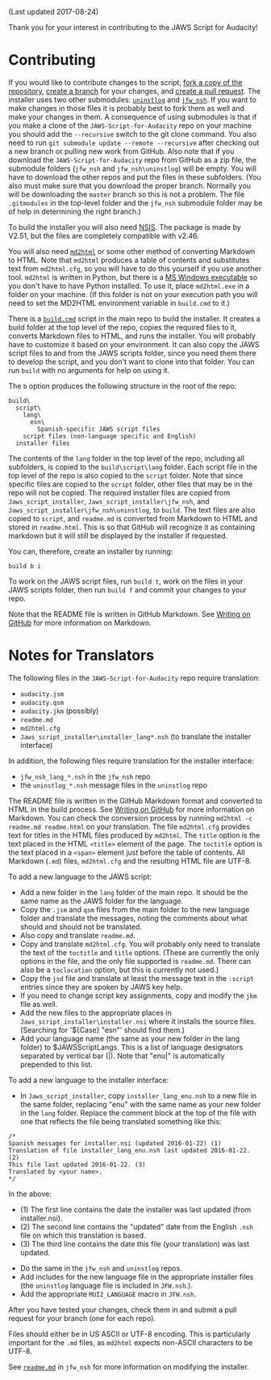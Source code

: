 (Last updated 2017-08-24)

Thank you for your interest in contributing to the JAWS Script for Audacity!

# Contributing
If you would like to contribute changes to the script, [fork a copy of the repository](https://help.github.com/articles/fork-a-repo), [create a branch](https://help.github.com/articles/creating-and-deleting-branches-within-your-repository) for your changes, and [create a pull request](https://help.github.com/articles/creating-a-pull-request).  The installer uses two other submodules: [`uninstlog`](https://github.com/campg2j003/uninstlog) and [`jfw_nsh`](https://github.com/campg2j003/jfw_nsh).  If you want to make changes in those files it is probably best to fork them as well and make your changes in them.  A consequence of using submodules is that if you make a clone of the `JAWS-Script-for-Audacity` repo on your machine you should add the `--recursive` switch to the git clone command.  You also need to run `git submodule update --remote --recursive` after checking out a new branch or pulling new work from GitHub.  Also note that if you download the `JAWS-Script-for-Audacity` repo from GitHub as a zip file, the submodule folders (`jfw_nsh` and `jfw_nsh\uninstlog`) will be empty.  You will have to download the other repos and put the files in these subfolders.  (You also must make sure that you download the proper branch.  Normally you will be downloading the `master` branch so this is not a problem.  The file `.gitmodules` in the top-level folder and the `jfw_nsh` submodule folder may be of help in determining the right branch.)

To build the installer you will also need [NSIS](http://nsis.sf.net).  The package is made by V2.51, but the files are completely compatible with v2.46.

You will also need [`md2html`](https://github.com/campg2j003/md2html) or some other method of converting Markdown to HTML.  Note that `md2html` produces a table of contents and substitutes text from `md2html.cfg`, so you will have to do this yourself if you use another tool.  `md2html` is written in Python, but there is a [MS Windows executable](https://github.com/campg2j003/md2html/releases/download/v1.0.3/md2html.exe) so you don't have to have Python installed.  To use it, place `md2html.exe` in a folder on your machine.  (If this folder is not on your execution path you will need to set the MD2HTML environment variable in `build.cmd` to it.)

There is a [`build.cmd`](build.cmd) script in the main repo to build the installer.  It creates a build folder at the top level of the repo, copies the required files to it, converts Markdown files to HTML, and runs the installer.  You will probably have to customize it based on your environment.  It can also copy the JAWS script files to and from the JAWS scripts folder, since you need them there to develop the script, and you don't want to clone into that folder.  You can run `build` with no arguments for help on using it.

The `b` option produces the following structure in the root of the repo:
```
build\
  script\
    lang\
      esn\
        Spanish-specific JAWS script files
    script files (non-language specific and English)
  installer files
```

The contents of the `lang` folder in the top level of the repo, including all subfolders, is copied to the `build\script\lang` folder.  Each script file in the top level of the repo is also copied to the `script` folder.  Note that since specific files are copied to the `script` folder, other files that may be in the repo will not be copied.  The required installer files are copied from `Jaws_script_installer`, `Jaws_script_installer\jfw_nsh`, and `Jaws_script_installer\jfw_nsh\uninstlog`, to `build`.  The text files are also copied to `script`, and `readme.md` is converted from Markdown to HTML and stored in `readme.html`.  This is so that GitHub will recognize it as containing markdown but it will still be displayed by the installer if requested.

You can, therefore, create an installer by running:

```
build b i
```

To work on the JAWS script files, run `build t`, work on the files in your JAWS scripts folder, then run `build f` and commit your changes to your repo.

Note that the README file is written in GitHub Markdown.  See [Writing on GitHub](https://help.github.com/categories/writing-on-github) for more information on Markdown.

# Notes for Translators
The following files in the `JAWS-Script-for-Audacity` repo require translation:

- `audacity.jsm`
- `audacity.qsm`
- `audacity.jkm` (possibly)
- `readme.md`
- `md2html.cfg`
- `Jaws_script_installer\installer_lang*.nsh` (to translate the installer interface)


In addition, the following files require translation for the installer interface:

- `jfw_nsh_lang_*.nsh` in the `jfw_nsh` repo
- the `uninstlog_*.nsh` message files in the `uninstlog` repo

The README file is written in the GitHub Markdown format and converted to HTML in the build process.  See [Writing on GitHub](https://help.github.com/categories/writing-on-github) for more information on Markdown.  You can check the conversion process by running `md2html -c readme.md readme.html` on your translation.    The file `md2html.cfg` provides text for titles in the HTML files produced by `md2html`.  The `title` option is the text placed in the HTML `<title>` element of the page.  The `toctitle` option is the text placed in a `<span>` element just before the table of contents.  All Markdown (`.md`) files, `md2html.cfg` and the resulting HTML file are UTF-8.

To add a new language to the JAWS script:

- Add a new folder in the `lang` folder of the main repo.  It should be the same name as the JAWS folder for the language.
- Copy the `.jsm` and `qsm` files from the main folder to the new language folder and translate the messages, noting the comments about what should and should not be translated.
- Also copy and translate `readme.md`.
- Copy and translate `md2html.cfg`.  You will probably only need to translate the text of the `toctitle` and `title` options.  (These are currently the only options in the file, and the only file supported is `readme.md`.  There can also be a `toclocation` option, but this is currently not used.)
- Copy the `jsd` file and translate at least the message text in the `:script` entries since they are spoken by JAWS key help.  
- If you need to change script key assignments, copy  and modify the `jkm` file as well.
- Add the new files to the appropriate places in `Jaws_script_installer\installer.nsi` where it installs the source files.  (Searching for '${Case} "esn"' should find them.)
- Add your language name (the same as your new folder in the lang folder) to $JAWSScriptLangs.  This is a list of language designators separated by vertical bar (|).  Note that "enu|" is automatically prepended to this list.

To add a new language to the installer interface:

- In `Jaws_script_installer`, copy `installer_lang_enu.nsh` to a new file in the same folder, replacing "enu" with the same name as your new folder in the `lang` folder.  Replace the comment block at the top of the file with one that reflects the file being translated something like this:

```
/*  
Spanish messages for installer.nsi (updated 2016-01-22) (1)  
Translation of file installer_lang_enu.nsh last updated 2016-01-22. (2)  
This file last updated 2016-01-22. (3)  
Translated by <your name>.  
*/
```


In the above:

+ (1) The first line contains the date the installer was last updated (from installer.nsi).
+ (2) The second line contains the "updated" date from the English `.nsh` file on which this translation is based.
+ (3) The third line contains the date this file (your translation) was last updated.



- Do the same in the `jfw_nsh` and `uninstlog` repos.
- Add includes for the new language file in the appropriate installer files (the `uninstlog` language file is included in `JFW.nsh`.).
- Add  the appropriate `MUI2_LANGUAGE` macro in `JFW.nsh`.


After you have tested your changes, check them in and submit a pull request for your branch (one for each repo).


Files should either be in US ASCII or UTF-8 encoding.  This is particularly important for the `.md` files, as `md2html` expects non-ASCII characters to be UTF-8.

See [`readme.md`](https://github.com/campg2j003/jfw_nsh/blob/master/readme.md) in `jfw_nsh` for more information on modifying the installer.
